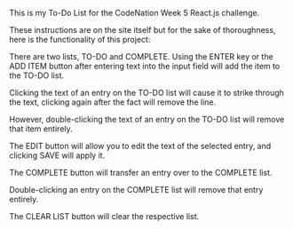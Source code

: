 This is my To-Do List for the CodeNation Week 5 React.js challenge.

These instructions are on the site itself but for the sake of thoroughness, here is the functionality of this project:

There are two lists, TO-DO and COMPLETE. Using the ENTER key or the ADD ITEM button after entering text into the input field will add the item to the TO-DO list.

Clicking the text of an entry on the TO-DO list will cause it to strike through the text, clicking again after the fact will remove the line.

However, double-clicking the text of an entry on the TO-DO list will remove that item entirely.

The EDIT button will allow you to edit the text of the selected entry, and clicking SAVE will apply it.

The COMPLETE button will transfer an entry over to the COMPLETE list.

Double-clicking an entry on the COMPLETE list will remove that entry entirely.

The CLEAR LIST button will clear the respective list.